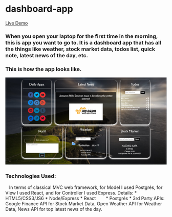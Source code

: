 # dashboard-app

[Live Demo](https://your-dashboard.herokuapp.com/)

### When you open your laptop for the first time in the morning, this is app you want to go to. It is a dashboard app that has all the things like weather, stock market data, todos list, quick note, latest news of the day, etc. 

### This is how the app looks like.
 ![Screenshot of the App](./screenShot.png)

### Technologies Used:
    In terms of classical MVC web framework, for Model I used Postgrés, for View I used React, and for Controller I used Express.
    Details:
        * HTML5/CSS3/JS6
        * Node/Express
        * React
        * Postgrés
        * 3rd Party APIs: Google Finance API for Stock Market Data, Open Weather API for Weather Data, News API for top latest news of the day. 
        
